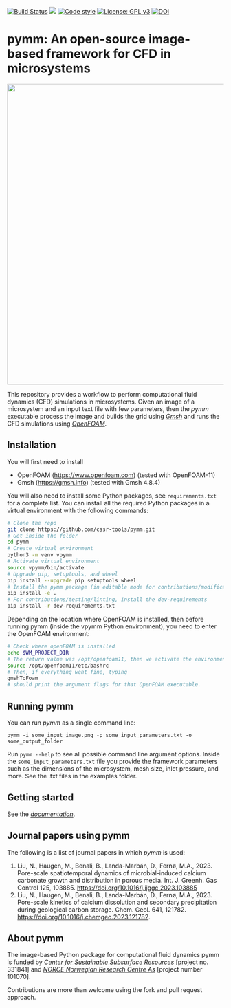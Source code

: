[![Build Status](https://github.com/cssr-tools/pymm/actions/workflows/CI.yml/badge.svg)](https://github.com/cssr-tools/pymm/actions/workflows/CI.yml)
<a href="https://www.python.org/"><img src="https://img.shields.io/badge/python-3.8%20|%203.9%20|%203.10-blue.svg"></a>
[![Code style](https://img.shields.io/badge/code%20style-black-000000.svg)](https://github.com/ambv/black)
[![License: GPL v3](https://img.shields.io/badge/License-GPLv3-blue.svg)](https://www.gnu.org/licenses/gpl-3.0)
[![DOI](https://zenodo.org/badge/DOI/10.5281/zenodo.8430989.svg)](https://doi.org/10.5281/zenodo.8430989)

# pymm: An open-source image-based framework for CFD in microsystems 

<img src="docs/text/figs/pymm.gif" width="830" height="700">

This repository provides a workflow to perform computational fluid dynamics (CFD) simulations in microsystems. Given an image of a microsystem and an input text file with few parameters, then the _pymm_ executable process the image and builds the grid using [_Gmsh_](https://gmsh.info) and runs the CFD simulations using [_OpenFOAM_](https://www.openfoam.com).

## Installation
You will first need to install
* OpenFOAM (https://www.openfoam.com) (tested with OpenFOAM-11)
* Gmsh (https://gmsh.info) (tested with Gmsh 4.8.4) 

You will also need to install some Python packages, see ```requirements.txt``` for a complete list. You can install all the required Python packages in a virtual environment with the following commands:
```bash
# Clone the repo
git clone https://github.com/cssr-tools/pymm.git
# Get inside the folder
cd pymm
# Create virtual environment
python3 -m venv vpymm
# Activate virtual environment
source vpymm/bin/activate
# Upgrade pip, setuptools, and wheel
pip install --upgrade pip setuptools wheel
# Install the pymm package (in editable mode for contributions/modifications; otherwise, pip install .)
pip install -e .
# For contributions/testing/linting, install the dev-requirements
pip install -r dev-requirements.txt
```
Depending on the location where OpenFOAM is installed, then before running pymm (inside the vpymm Python environment), you need to enter the OpenFOAM environment:
```bash
# Check where openFOAM is installed
echo $WM_PROJECT_DIR
# The return value was /opt/openfoam11, then we activate the environment
source /opt/openfoam11/etc/bashrc
# Then, if everything went fine, typing 
gmshToFoam
# should print the argument flags for that OpenFOAM executable.
```

## Running pymm
You can run _pymm_ as a single command line:
```
pymm -i some_input_image.png -p some_input_parameters.txt -o some_output_folder
```
Run `pymm --help` to see all possible command line argument options. Inside the `some_input_parameters.txt` file you provide the framework parameters such as the dimensions of the microsystem, mesh size, inlet pressure, and more. See the .txt files in the examples folder.

## Getting started
See the [_documentation_](https://cssr-tools.github.io/pymm/introduction.html). 

## Journal papers using pymm
The following is a list of journal papers in which _pymm_ is used:

1. Liu, N., Haugen, M., Benali, B., Landa-Marbán, D., Fernø, M.A., 2023. Pore-scale spatiotemporal dynamics of microbial-induced calcium carbonate growth and distribution in porous media.  Int. J. Greenh. Gas Control 125, 103885. https://doi.org/10.1016/j.ijggc.2023.103885
1. Liu, N., Haugen, M., Benali, B., Landa-Marbán, D., Fernø, M.A., 2023. Pore-scale kinetics of calcium dissolution and secondary precipitation during geological carbon storage. Chem. Geol. 641, 121782. https://doi.org/10.1016/j.chemgeo.2023.121782.

## About pymm
The image-based Python package for computational fluid dynamics pymm is funded by [_Center for Sustainable Subsurface Resources_](https://cssr.no) [project no. 331841] and [_NORCE Norwegian Research Centre As_](https://www.norceresearch.no) [project number 101070]. 

Contributions are more than welcome using the fork and pull request approach.
